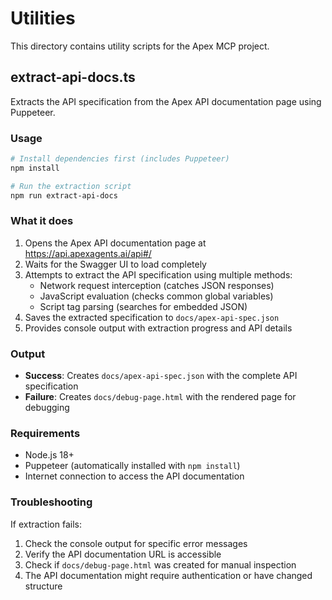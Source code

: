 # Utilities

This directory contains utility scripts for the Apex MCP project.

## extract-api-docs.ts

Extracts the API specification from the Apex API documentation page using Puppeteer.

### Usage

```bash
# Install dependencies first (includes Puppeteer)
npm install

# Run the extraction script
npm run extract-api-docs
```

### What it does

1. Opens the Apex API documentation page at https://api.apexagents.ai/api#/
2. Waits for the Swagger UI to load completely
3. Attempts to extract the API specification using multiple methods:
   - Network request interception (catches JSON responses)
   - JavaScript evaluation (checks common global variables)
   - Script tag parsing (searches for embedded JSON)
4. Saves the extracted specification to `docs/apex-api-spec.json`
5. Provides console output with extraction progress and API details

### Output

- **Success**: Creates `docs/apex-api-spec.json` with the complete API specification
- **Failure**: Creates `docs/debug-page.html` with the rendered page for debugging

### Requirements

- Node.js 18+
- Puppeteer (automatically installed with `npm install`)
- Internet connection to access the API documentation

### Troubleshooting

If extraction fails:
1. Check the console output for specific error messages
2. Verify the API documentation URL is accessible
3. Check if `docs/debug-page.html` was created for manual inspection
4. The API documentation might require authentication or have changed structure